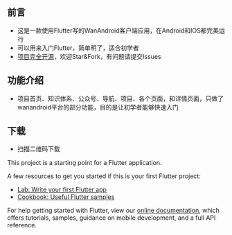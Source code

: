 ## 前言

- 这是一款使用Flutter写的WanAndroid客户端应用，在Android和IOS都完美运行
- 可以用来入门Flutter，简单明了，适合初学者
- [项目完全开源](https://github.com/ngu2008/wanandroid_ngu)，欢迎Star&Fork，有问题请提交Issues

## 功能介绍

- 项目首页、知识体系、公众号、导航、项目、各个页面，和详情页面，只做了wanandroid平台的部分功能，目的是让初学者能够快速入门

## 下载
- 扫描二维码下载


This project is a starting point for a Flutter application.

A few resources to get you started if this is your first Flutter project:

- [Lab: Write your first Flutter app](https://flutter.io/docs/get-started/codelab)
- [Cookbook: Useful Flutter samples](https://flutter.io/docs/cookbook)

For help getting started with Flutter, view our 
[online documentation](https://flutter.io/docs), which offers tutorials, 
samples, guidance on mobile development, and a full API reference.
